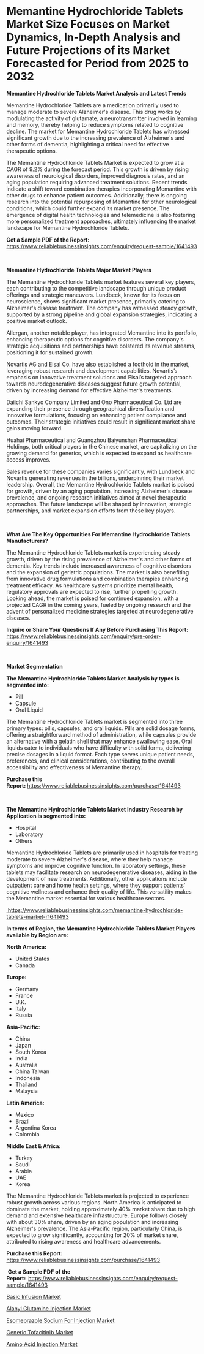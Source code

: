 <p><h1>Memantine Hydrochloride Tablets Market Size Focuses on Market Dynamics, In-Depth Analysis and Future Projections of its Market Forecasted for Period from 2025 to 2032</h1></p><p><strong>Memantine Hydrochloride Tablets Market Analysis and Latest Trends</strong></p>
<p><p>Memantine Hydrochloride Tablets are a medication primarily used to manage moderate to severe Alzheimer's disease. This drug works by modulating the activity of glutamate, a neurotransmitter involved in learning and memory, thereby helping to reduce symptoms related to cognitive decline. The market for Memantine Hydrochloride Tablets has witnessed significant growth due to the increasing prevalence of Alzheimer's and other forms of dementia, highlighting a critical need for effective therapeutic options.</p><p>The Memantine Hydrochloride Tablets Market is expected to grow at a CAGR of 9.2% during the forecast period. This growth is driven by rising awareness of neurological disorders, improved diagnosis rates, and an aging population requiring advanced treatment solutions. Recent trends indicate a shift toward combination therapies incorporating Memantine with other drugs to enhance patient outcomes. Additionally, there is ongoing research into the potential repurposing of Memantine for other neurological conditions, which could further expand its market presence. The emergence of digital health technologies and telemedicine is also fostering more personalized treatment approaches, ultimately influencing the market landscape for Memantine Hydrochloride Tablets.</p></p>
<p><strong>Get a Sample PDF of the Report:&nbsp;</strong> <a href="https://www.reliablebusinessinsights.com/enquiry/request-sample/1641493?utm_campaign=84&utm_medium=2&utm_source=Github&utm_content=ia&utm_term=08032025&utm_id=memantine-hydrochloride-tablets">https://www.reliablebusinessinsights.com/enquiry/request-sample/1641493</a></p>
<p>&nbsp;</p>
<p><strong>Memantine Hydrochloride Tablets Major Market Players</strong></p>
<p><p>The Memantine Hydrochloride Tablets market features several key players, each contributing to the competitive landscape through unique product offerings and strategic maneuvers. Lundbeck, known for its focus on neuroscience, shows significant market presence, primarily catering to Alzheimer's disease treatment. The company has witnessed steady growth, supported by a strong pipeline and global expansion strategies, indicating a positive market outlook.</p><p>Allergan, another notable player, has integrated Memantine into its portfolio, enhancing therapeutic options for cognitive disorders. The company's strategic acquisitions and partnerships have bolstered its revenue streams, positioning it for sustained growth.</p><p>Novartis AG and Eisai Co. have also established a foothold in the market, leveraging robust research and development capabilities. Novartis’s emphasis on innovative treatment solutions and Eisai’s targeted approach towards neurodegenerative diseases suggest future growth potential, driven by increasing demand for effective Alzheimer's treatments.</p><p>Daiichi Sankyo Company Limited and Ono Pharmaceutical Co. Ltd are expanding their presence through geographical diversification and innovative formulations, focusing on enhancing patient compliance and outcomes. Their strategic initiatives could result in significant market share gains moving forward.</p><p>Huahai Pharmaceutical and Guangzhou Baiyunshan Pharmaceutical Holdings, both critical players in the Chinese market, are capitalizing on the growing demand for generics, which is expected to expand as healthcare access improves.</p><p>Sales revenue for these companies varies significantly, with Lundbeck and Novartis generating revenues in the billions, underpinning their market leadership. Overall, the Memantine Hydrochloride Tablets market is poised for growth, driven by an aging population, increasing Alzheimer's disease prevalence, and ongoing research initiatives aimed at novel therapeutic approaches. The future landscape will be shaped by innovation, strategic partnerships, and market expansion efforts from these key players.</p></p>
<p>&nbsp;</p>
<p><strong>What Are The Key Opportunities For Memantine Hydrochloride Tablets Manufacturers?</strong></p>
<p><p>The Memantine Hydrochloride Tablets market is experiencing steady growth, driven by the rising prevalence of Alzheimer's and other forms of dementia. Key trends include increased awareness of cognitive disorders and the expansion of geriatric populations. The market is also benefiting from innovative drug formulations and combination therapies enhancing treatment efficacy. As healthcare systems prioritize mental health, regulatory approvals are expected to rise, further propelling growth. Looking ahead, the market is poised for continued expansion, with a projected CAGR in the coming years, fueled by ongoing research and the advent of personalized medicine strategies targeted at neurodegenerative diseases.</p></p>
<p><strong>Inquire or Share Your Questions If Any Before Purchasing This Report:</strong> <a href="https://www.reliablebusinessinsights.com/enquiry/pre-order-enquiry/1641493?utm_campaign=84&utm_medium=2&utm_source=Github&utm_content=ia&utm_term=08032025&utm_id=memantine-hydrochloride-tablets">https://www.reliablebusinessinsights.com/enquiry/pre-order-enquiry/1641493</a></p>
<p>&nbsp;</p>
<p><strong>Market Segmentation</strong></p>
<p><strong>The Memantine Hydrochloride Tablets Market Analysis by types is segmented into:</strong></p>
<p><ul><li>Pill</li><li>Capsule</li><li>Oral Liquid</li></ul></p>
<p><p>The Memantine Hydrochloride Tablets market is segmented into three primary types: pills, capsules, and oral liquids. Pills are solid dosage forms, offering a straightforward method of administration, while capsules provide an alternative with a gelatin shell that may enhance swallowing ease. Oral liquids cater to individuals who have difficulty with solid forms, delivering precise dosages in a liquid format. Each type serves unique patient needs, preferences, and clinical considerations, contributing to the overall accessibility and effectiveness of Memantine therapy.</p></p>
<p><strong>Purchase this Report:&nbsp;</strong><a href="https://www.reliablebusinessinsights.com/purchase/1641493?utm_campaign=84&utm_medium=2&utm_source=Github&utm_content=ia&utm_term=08032025&utm_id=memantine-hydrochloride-tablets">https://www.reliablebusinessinsights.com/purchase/1641493</a></p>
<p>&nbsp;</p>
<p><strong>The Memantine Hydrochloride Tablets Market Industry Research by Application is segmented into:</strong></p>
<p><ul><li>Hospital</li><li>Laboratory</li><li>Others</li></ul></p>
<p><p>Memantine Hydrochloride Tablets are primarily used in hospitals for treating moderate to severe Alzheimer's disease, where they help manage symptoms and improve cognitive function. In laboratory settings, these tablets may facilitate research on neurodegenerative diseases, aiding in the development of new treatments. Additionally, other applications include outpatient care and home health settings, where they support patients’ cognitive wellness and enhance their quality of life. This versatility makes the Memantine market essential for various healthcare sectors.</p></p>
<p><a href="https://www.reliablebusinessinsights.com/memantine-hydrochloride-tablets-market-r1641493?utm_campaign=84&utm_medium=2&utm_source=Github&utm_content=ia&utm_term=08032025&utm_id=memantine-hydrochloride-tablets">&nbsp;https://www.reliablebusinessinsights.com/memantine-hydrochloride-tablets-market-r1641493</a></p>
<p><strong>In terms of Region, the Memantine Hydrochloride Tablets Market Players available by Region are:</strong></p>
<p>
    <p> <strong> North America: </strong>
        <ul>
            <li>United States</li>
            <li>Canada</li>
        </ul>
        </p> 
    <p> <strong> Europe: </strong>
        <ul>
            <li>Germany</li>
            <li>France</li>
            <li>U.K.</li>
            <li>Italy</li>
            <li>Russia</li>
        </ul>
        </p> 
    <p> <strong> Asia-Pacific: </strong>
        <ul>
            <li>China</li>
            <li>Japan</li>
            <li>South Korea</li>
            <li>India</li>
            <li>Australia</li>
            <li>China Taiwan</li>
            <li>Indonesia</li>
            <li>Thailand</li>
            <li>Malaysia</li>
        </ul>
        </p> 
    <p> <strong> Latin America: </strong>
        <ul>
            <li>Mexico</li>
            <li>Brazil</li>
            <li>Argentina Korea</li>
            <li>Colombia</li>
        </ul>
        </p> 
    <p> <strong> Middle East & Africa: </strong>
        <ul>
            <li>Turkey</li>
            <li>Saudi</li>
            <li>Arabia</li>
            <li>UAE</li>
            <li>Korea</li>
        </ul>
    </p>
    </p>
<p><p>The Memantine Hydrochloride Tablets market is projected to experience robust growth across various regions. North America is anticipated to dominate the market, holding approximately 40% market share due to high demand and extensive healthcare infrastructure. Europe follows closely with about 30% share, driven by an aging population and increasing Alzheimer's prevalence. The Asia-Pacific region, particularly China, is expected to grow significantly, accounting for 20% of market share, attributed to rising awareness and healthcare advancements.</p></p>
<p><strong>Purchase this Report: </strong><a href="https://www.reliablebusinessinsights.com/purchase/1641493?utm_campaign=84&utm_medium=2&utm_source=Github&utm_content=ia&utm_term=08032025&utm_id=memantine-hydrochloride-tablets">https://www.reliablebusinessinsights.com/purchase/1641493</a></p>
<p>&nbsp;<strong>Get a Sample PDF of the Report:&nbsp;&nbsp;</strong><a href="https://www.reliablebusinessinsights.com/enquiry/request-sample/1641493?utm_campaign=84&utm_medium=2&utm_source=Github&utm_content=ia&utm_term=08032025&utm_id=memantine-hydrochloride-tablets">https://www.reliablebusinessinsights.com/enquiry/request-sample/1641493</a></p>
<p><strong></strong></p>
<p><p><a href="https://github.com/ummulmzu/Market-Research-Report-List-1/blob/main/basic-infusion-market.md?utm_campaign=84&utm_medium=2&utm_source=Github&utm_content=ia&utm_term=08032025&utm_id=memantine-hydrochloride-tablets">Basic Infusion Market</a></p><p><a href="https://github.com/gilerzelko7a/Market-Research-Report-List-1/blob/main/alanyl-glutamine-injection-market.md?utm_campaign=84&utm_medium=2&utm_source=Github&utm_content=ia&utm_term=08032025&utm_id=memantine-hydrochloride-tablets">Alanyl Glutamine Injection Market</a></p><p><a href="https://github.com/aiamekar/Market-Research-Report-List-1/blob/main/esomeprazole-sodium-for-injection-market.md?utm_campaign=84&utm_medium=2&utm_source=Github&utm_content=ia&utm_term=08032025&utm_id=memantine-hydrochloride-tablets">Esomeprazole Sodium For Injection Market</a></p><p><a href="https://github.com/nwokechock6s/Market-Research-Report-List-1/blob/main/generic-tofacitinib-market.md?utm_campaign=84&utm_medium=2&utm_source=Github&utm_content=ia&utm_term=08032025&utm_id=memantine-hydrochloride-tablets">Generic Tofacitinib Market</a></p><p><a href="https://github.com/kecixayaab/Market-Research-Report-List-1/blob/main/amino-acid-injection-market.md?utm_campaign=84&utm_medium=2&utm_source=Github&utm_content=ia&utm_term=08032025&utm_id=memantine-hydrochloride-tablets">Amino Acid Injection Market</a></p></p>
